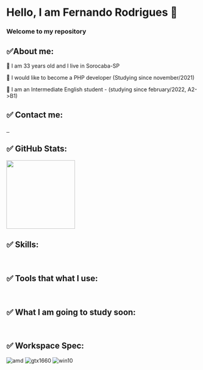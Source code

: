 # Hello, I am Fernando Rodrigues 👋

### Welcome to my repository

## ✅About me:

🔵 I am 33 years old and I live in Sorocaba-SP 

🔵 I would like to become a PHP developer (Studying since november/2021)

🔵 I am an Intermediate English student - (studying since february/2022, A2->B1)

## ✅ Contact me:

<a href="https://wa.me/5515988119308"><!-- WhatsApp contact -->
    <img src="https://img.shields.io/badge/WhatsApp-25D366?style=for-the-badge&logo=WhatsApp&logoColor=white" alt="">
</a>
<a href="mailto:fernando_tecti@hotmail.com"><!-- E-mail contact -->
    <img src="https://img.shields.io/badge/Email-005FF9?style=for-the-badge&logo=Mail.ru&logoColor=white"
    alt="">
</a>
<a href="https://www.linkedin.com/in/fernando-de-lima-rodrigues-5a86b5164/"><!-- Linkedin contact -->
    <img src="https://img.shields.io/badge/Linkedin-0A66C2?style=for-the-badge&logo=LinkedIn&logoColor=white"
    alt="">
</a>

## ✅ GitHub Stats:

<img height="180em" src="https://github-readme-stats.vercel.app/api/top-langs/?username=fernando-fix&layout=compact&langs_count=7&theme=dracula"/>

## ✅ Skills:

<img src="https://img.shields.io/badge/HTML5-E34F26?style=for-the-badge&logo=HTML5&logoColor=white"
alt="">
<img src="https://img.shields.io/badge/CSS3-1572B6?style=for-the-badge&logo=CSS3&logoColor=white"
alt="">
<img src="https://img.shields.io/badge/JavaScript-F7DF1E?style=for-the-badge&logo=JavaScript&logoColor=black"
alt="">
<img src="https://img.shields.io/badge/MySQL-4479A1?style=for-the-badge&logo=MySQL&logoColor=white"
alt="">
<img src="https://img.shields.io/badge/MariaDB-003545?style=for-the-badge&logo=MariaDB&logoColor=white"
alt="">
<img src="https://img.shields.io/badge/PHP-777BB4?style=for-the-badge&logo=PHP&logoColor=white"
alt="">

## ✅ Tools that what I use:

<img src="https://img.shields.io/badge/GIT-F05032?style=for-the-badge&logo=GIT&logoColor=white"
alt="">
<img src="https://img.shields.io/badge/GitHub-181717?style=for-the-badge&logo=GitHub&logoColor=white"
alt="">

## ✅ What I am going to study soon:

<img src="https://img.shields.io/badge/Laravel-FF2D20?style=for-the-badge&logo=Laravel&logoColor=white"
alt="">
<img src="https://img.shields.io/badge/node.js-339933?style=for-the-badge&logo=node.js&logoColor=white"
alt="">

## ✅ Workspace Spec:

<img alt="amd" src="https://img.shields.io/badge/AMD-Ryzen_7_3700X-ED1C24?style=for-the-badge&logo=amd&logoColor=white">
<img alt="gtx1660" src="https://img.shields.io/badge/AMD-RX590_8GB-ED1C24?style=for-the-badge&logo=AMD&logoColor=white">
<img alt="win10" src="https://img.shields.io/badge/SO-Windows 10-0078D6?style=for-the-badge&logo=windows&logoColor=white">

